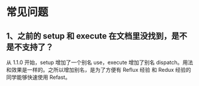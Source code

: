 # 常见问题

## 1、之前的 setup 和 execute 在文档里没找到，是不是不支持了？

从 1.1.0 开始，setup 增加了一个别名 use，execute 增加了别名 dispatch。用法和效果是一样的。之所以增加别名，是为了方便有 Reflux 经验 和 Redux 经验的同学能够快速使用 Refast。